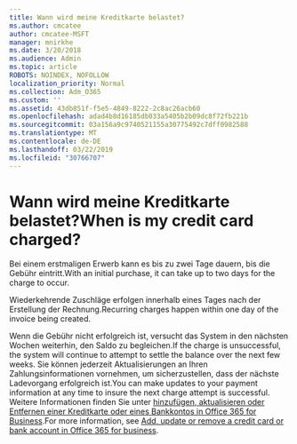 ```yaml
---
title: Wann wird meine Kreditkarte belastet?
ms.author: cmcatee
author: cmcatee-MSFT
manager: mnirkhe
ms.date: 3/20/2018
ms.audience: Admin
ms.topic: article
ROBOTS: NOINDEX, NOFOLLOW
localization_priority: Normal
ms.collection: Adm_O365
ms.custom: ''
ms.assetid: 43db851f-f5e5-4849-8222-2c8ac26acb60
ms.openlocfilehash: adad4b8d16185db033a5405b2b09dc8f72fb221b
ms.sourcegitcommit: 03a156a9c9740521155a30775492c7dff0982588
ms.translationtype: MT
ms.contentlocale: de-DE
ms.lasthandoff: 03/22/2019
ms.locfileid: "30766707"
---
```

# <a name="when-is-my-credit-card-charged"></a><span data-ttu-id="c6f39-102">Wann wird meine Kreditkarte belastet?</span><span class="sxs-lookup"><span data-stu-id="c6f39-102">When is my credit card charged?</span></span>

<span data-ttu-id="c6f39-103">Bei einem erstmaligen Erwerb kann es bis zu zwei Tage dauern, bis die Gebühr eintritt.</span><span class="sxs-lookup"><span data-stu-id="c6f39-103">With an initial purchase, it can take up to two days for the charge to occur.</span></span>
  
<span data-ttu-id="c6f39-104">Wiederkehrende Zuschläge erfolgen innerhalb eines Tages nach der Erstellung der Rechnung.</span><span class="sxs-lookup"><span data-stu-id="c6f39-104">Recurring charges happen within one day of the invoice being created.</span></span>
  
<span data-ttu-id="c6f39-105">Wenn die Gebühr nicht erfolgreich ist, versucht das System in den nächsten Wochen weiterhin, den Saldo zu begleichen.</span><span class="sxs-lookup"><span data-stu-id="c6f39-105">If the charge is unsuccessful, the system will continue to attempt to settle the balance over the next few weeks.</span></span> <span data-ttu-id="c6f39-106">Sie können jederzeit Aktualisierungen an Ihren Zahlungsinformationen vornehmen, um sicherzustellen, dass der nächste Ladevorgang erfolgreich ist.</span><span class="sxs-lookup"><span data-stu-id="c6f39-106">You can make updates to your payment information at any time to insure the next charge attempt is successful.</span></span> <span data-ttu-id="c6f39-107">Weitere Informationen finden Sie unter [hinzufügen, aktualisieren oder Entfernen einer Kreditkarte oder eines Bankkontos in Office 365 for Business](https://support.office.com/article/30ba9c83-50d8-4020-90ed-830a5b8c8724).</span><span class="sxs-lookup"><span data-stu-id="c6f39-107">For more information, see [Add, update or remove a credit card or bank account in Office 365 for business](https://support.office.com/article/30ba9c83-50d8-4020-90ed-830a5b8c8724).</span></span>
  

